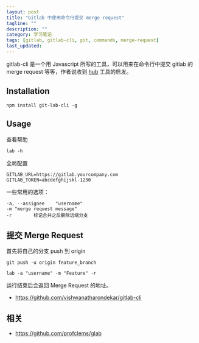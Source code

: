 ```yaml
---
layout: post
title: "Gitlab 中使用命令行提交 merge request"
tagline: ""
description: ""
category: 学习笔记
tags: [gitlab, gitlab-cli, git, commands, merge-request]
last_updated:
---
```


gitlab-cli 是一个用 Javascript 所写的工具，可以用来在命令行中提交 gitlab 的 merge request 等等，作者说收到 [hub](https://github.com/github/hub) 工具的启发。

## Installation

    npm install git-lab-cli -g

## Usage
查看帮助

    lab -h

全局配置

    GITLAB_URL=https://gitlab.yourcompany.com
    GITLAB_TOKEN=abcdefghijskl-1230

一些常用的选项：

    -a, --assignee    "username"
    -m "merge request message"
    -r        标记合并之后删除远端分支

## 提交 Merge Request
首先将自己的分支 push 到 origin

    git push -u origin feature_branch

    lab -a "username" -m "Feature" -r

运行结束后会返回 Merge Request 的地址。

- <https://github.com/vishwanatharondekar/gitlab-cli>

## 相关

- <https://github.com/profclems/glab>